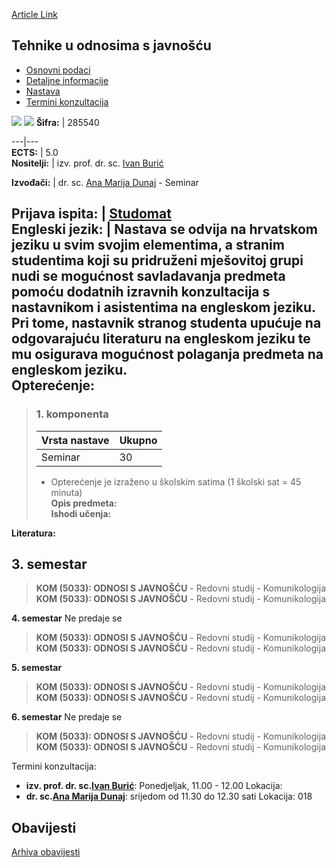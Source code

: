 [Article Link](https://www.fhs.hr/predmet/tuosj_a)

## Tehnike u odnosima s javnošću
  * [Osnovni podaci](https://www.fhs.hr/predmet/tuosj_a#v1id-523836_802207_1_0 "Osnovni podaci")
  * [Detaljne informacije](https://www.fhs.hr/predmet/tuosj_a#v1id-523836_802207_1_1 "Detaljne informacije")
  * [Nastava](https://www.fhs.hr/predmet/tuosj_a#v1id-523836_802207_1_2 "Nastava")
  * [Termini konzultacija](https://www.fhs.hr/predmet/tuosj_a#v1id-523836_802207_1_3 "Termini konzultacija")


[![](https://www.fhs.hr/img/flags/gif/hr.gif)](https://www.fhs.hr/predmet/tuosj_a) [![](https://www.fhs.hr/img/flags/gif/gb.gif)](https://www.fhs.hr/en/course/prt_a)
**Šifra:** |  285540  
  
---|---  
**ECTS:** |  5.0   
**Nositelji:** |  izv. prof. dr. sc. [Ivan Burić](https://www.fhs.hr/djelatnik/ivan.buric)   
  
**Izvođači:** |  dr. sc. [Ana Marija Dunaj](https://www.fhs.hr/djelatnik/ana_marija.dunaj) - Seminar  
  
**Prijava ispita:** |  [Studomat](http://www.isvu.hr/studomat)  
**Engleski jezik:** |  Nastava se odvija na hrvatskom jeziku u svim svojim elementima, a stranim studentima koji su pridruženi mješovitoj grupi nudi se mogućnost savladavanja predmeta pomoću dodatnih izravnih konzultacija s nastavnikom i asistentima na engleskom jeziku. Pri tome, nastavnik stranog studenta upućuje na odgovarajuću literaturu na engleskom jeziku te mu osigurava mogućnost polaganja predmeta na engleskom jeziku.   
**Opterećenje:**  
---  
> ### 1. komponenta
> | Vrsta nastave | Ukupno  
> ---|---  
> Seminar | 30  
> * Opterećenje je izraženo u školskim satima (1 školski sat = 45 minuta)   
**Opis predmeta:**  
> **Ishodi učenja:**  

  
**Literatura:**  

  
**3. semestar**  
---  
> **KOM (5033): ODNOSI S JAVNOŠĆU** - Redovni studij - Komunikologija  
>  **KOM (5033): ODNOSI S JAVNOŠĆU** - Redovni studij - Komunikologija  
>   
  
**4. semestar** Ne predaje se  
> **KOM (5033): ODNOSI S JAVNOŠĆU** - Redovni studij - Komunikologija  
>  **KOM (5033): ODNOSI S JAVNOŠĆU** - Redovni studij - Komunikologija  
>   
  
**5. semestar**  
> **KOM (5033): ODNOSI S JAVNOŠĆU** - Redovni studij - Komunikologija  
>  **KOM (5033): ODNOSI S JAVNOŠĆU** - Redovni studij - Komunikologija  
>   
  
**6. semestar** Ne predaje se  
> **KOM (5033): ODNOSI S JAVNOŠĆU** - Redovni studij - Komunikologija  
>  **KOM (5033): ODNOSI S JAVNOŠĆU** - Redovni studij - Komunikologija  
>   
Termini konzultacija: 
  * **izv. prof. dr. sc.[Ivan Burić](https://www.fhs.hr/djelatnik/ivan.buric)**: 
Ponedjeljak, 11.00 - 12.00
Lokacija: 
  * **dr. sc.[Ana Marija Dunaj](https://www.fhs.hr/djelatnik/ana_marija.dunaj)**: 
srijedom od 11.30 do 12.30 sati
Lokacija: 018 


## Obavijesti
[Arhiva obavijesti](https://www.fhs.hr/predmet/tuosj_a?@=21tua#news_132551 "Arhiva obavijesti")
